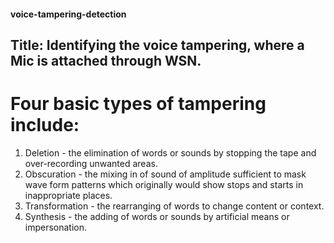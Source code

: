 #### voice-tampering-detection

## Title:	Identifying the voice tampering, where a Mic is attached through WSN. 

# Four basic types of tampering include: 

1) Deletion - the elimination of words or sounds by stopping the tape and over-recording unwanted areas. 
2) Obscuration - the mixing in of sound of amplitude sufficient to mask wave form patterns which originally would show stops and starts in inappropriate places. 
3) Transformation - the rearranging of words to change content or context. 
4) Synthesis - the adding of words or sounds by artificial means or impersonation. 
